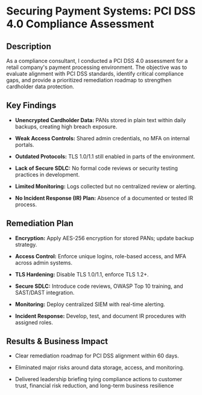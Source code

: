 <h1>Securing Payment Systems: PCI DSS 4.0 Compliance Assessment</h1>

<h2>Description</h2>

As a compliance consultant, I conducted a PCI DSS 4.0 assessment for a retail company's payment processing environment. The objective was to evaluate alignment with PCI DSS standards, identify critical compliance gaps, and provide a prioritized remediation roadmap to strengthen cardholder data protection.

<h2>Key Findings</h2>

- **Unencrypted Cardholder Data:** PANs stored in plain text within daily backups, creating high breach exposure.

- **Weak Access Controls:** Shared admin credentials, no MFA on internal portals.

- **Outdated Protocols:** TLS 1.0/1.1 still enabled in parts of the environment.

- **Lack of Secure SDLC:** No formal code reviews or security testing practices in development.

 - **Limited Monitoring:** Logs collected but no centralized review or alerting.

- **No Incident Response (IR) Plan:** Absence of a documented or tested IR process.

<h2>Remediation Plan </h2>

- **Encryption:** Apply AES-256 encryption for stored PANs; update backup strategy.

- **Access Control:** Enforce unique logins, role-based access, and MFA across admin systems.

- **TLS Hardening:** Disable TLS 1.0/1.1, enforce TLS 1.2+.

- **Secure SDLC:** Introduce code reviews, OWASP Top 10 training, and SAST/DAST integration.

- **Monitoring:** Deploy centralized SIEM with real-time alerting.

- **Incident Response:** Develop, test, and document IR procedures with assigned roles.

<h2>Results & Business Impact</h2>

- Clear remediation roadmap for PCI DSS alignment within 60 days.

- Eliminated major risks around data storage, access, and monitoring.

- Delivered leadership briefing tying compliance actions to customer trust, financial risk reduction, and long-term business resilience

<!--
 ```diff
- text in red
+ text in green
! text in orange
# text in gray
@@ text in purple (and bold)@@
```
--!>
